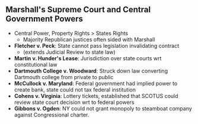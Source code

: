 ## Marshall's Supreme Court and Central Government Powers

* Central Power, Property Rights > States Rights
    - Majority Republican justices often sided with Marshall
* **Fletcher v. Peck**: State cannot pass legislation invalidating contract
    - (extends Judicial Review to state law)
* **Martin v. Hunder's Lease**: Jurisdiction over state courts wrt constitutional law
* **Dartmouth College v. Woodward**: Struck down law converting Dartmouth college from private to public
* **McCullock v. Maryland**: Federal government had implied power to create bank, state could not tax federal institution
* **Cohens v. Virginia**: Lottery tickets, established that SCOTUS could review state court decision wrt to federal powers
* **Gibbons v. Ogden**: NY could not grant monopoly to steamboat company against Congressional charter. 

